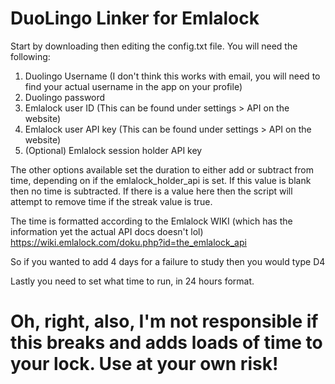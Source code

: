 # DuoLingo Linker for Emlalock

Start by downloading then editing the config.txt file. You will need the following:
1. Duolingo Username (I don't think this works with email, you will need to find your actual username in the app on your profile)
2. Duolingo password
3. Emlalock user ID (This can be found under settings > API on the website)
4. Emlalock user API key (This can be found under settings > API on the website)
5. (Optional) Emlalock session holder API key

The other options available set the duration to either add or subtract from time, depending on if the emlalock_holder_api is set. If this value is blank then no time is subtracted. If there is a value here then the script will attempt to remove time if the streak value is true.

The time is formatted according to the Emlalock WIKI (which has the information yet the actual API docs doesn't lol) https://wiki.emlalock.com/doku.php?id=the_emlalock_api

So if you wanted to add 4 days for a failure to study then you would type D4

Lastly you need to set what time to run, in 24 hours format.


# Oh, right, also, I'm not responsible if this breaks and adds loads of time to your lock. Use at your own risk!
